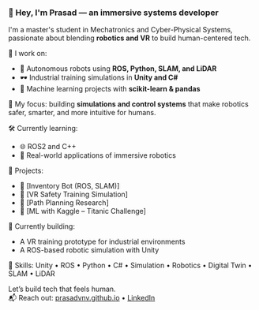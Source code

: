 ### 👋 Hey, I'm Prasad — an immersive systems developer

I'm a master's student in Mechatronics and Cyber-Physical Systems, passionate about blending **robotics and VR** to build human-centered tech.

🔧 I work on:
- 🔄 Autonomous robots using **ROS, Python, SLAM, and LiDAR**
- 🕶️ Industrial training simulations in **Unity and C#**
- 🧠 Machine learning projects with **scikit-learn & pandas**

🎯 My focus: building **simulations and control systems** that make robotics safer, smarter, and more intuitive for humans.

🛠️ Currently learning:
- 🌐 ROS2 and C++
- 🧪 Real-world applications of immersive robotics

📌 Projects:
- 🔸 [Inventory Bot (ROS, SLAM)]
- 🔸 [VR Safety Training Simulation]
- 🔸 [Path Planning Research]
- 🔸 [ML with Kaggle – Titanic Challenge]

🚀 Currently building:  
- A VR training prototype for industrial environments  
- A ROS-based robotic simulation with Unity

🔧 Skills: Unity • ROS • Python • C# • Simulation • Robotics • Digital Twin • SLAM • LiDAR

Let’s build tech that feels human.  
📬 Reach out: [prasadvnv.github.io](https://github.com/prasadvnv) • [LinkedIn](https://linkedin.com/in/vishnu-prasad-n-v-4592401b3)
